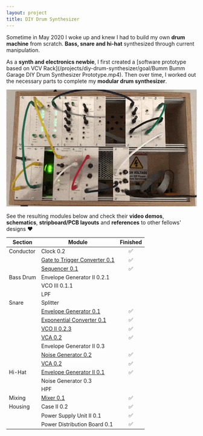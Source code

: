 ```yaml
---
layout: project
title: DIY Drum Synthesizer
---
```


Sometime in May 2020 I woke up and knew I had to build my own **drum machine** from scratch. **Bass, snare and hi-hat** synthesized through current manipulation.

As a **synth and electronics newbie**, I first created a [software prototype based on VCV Rack](/projects/diy-drum-synthesizer/goal/Bumm Bumm Garage DIY Drum Synthesizer Prototype.mp4). Then over time, I worked out the necessary parts to complete my **modular drum synthesizer**.

![](/assets/img/animation.gif)

See the resulting modules below and check their **video demos**, **schematics**, **stripboard/PCB layouts** and **references** to other fellows' designs ❤️️

| Section   | Module                                                       | Finished |
| --------- | ------------------------------------------------------------ | :------: |
| Conductor | Clock 0.2                                                    |    ✅     |
|           | [Gate to Trigger Converter 0.1](/modules/gate-to-trigger-converter-0.1) |    ✅     |
|           | [Sequencer 0.1](/modules/sequencer-0.1)                      |    ✅     |
| Bass Drum | Envelope Generator II 0.2.1                                  |          |
|           | VCO III 0.1.1                                                |          |
|           | LPF                                                          |          |
| Snare     | Splitter                                                     |          |
|           | [Envelope Generator 0.1](/modules/envelope-generator-0.1)    |    ✅     |
|           | [Exponential Converter 0.1](/modules/exponential-converter-0.1) |    ✅     |
|           | [VCO II 0.2.3](/modules/vco-ii-0.2.3)                        |    ✅     |
|           | [VCA 0.2](/modules/vca-0.2)                                  |    ✅     |
|           | Envelope Generator II 0.3                                    |          |
|           | [Noise Generator 0.2](/modules/noise-generator-0.2)          |    ✅     |
|           | [VCA 0.2](/modules/vca-0.2)                                  |    ✅     |
| Hi-Hat    | [Envelope Generator II 0.1](/modules/envelope-generator-ii-0.1) |    ✅     |
|           | Noise Generator 0.3                                          |          |
|           | HPF                                                          |          |
| Mixing    | [Mixer 0.1](/modules/mixer-0.1)                              |    ✅     |
| Housing   | Case II 0.2                                                  |    ✅     |
|           | Power Supply Unit II 0.1                                     |    ✅     |
|           | Power Distribution Board 0.1                                 |    ✅     |